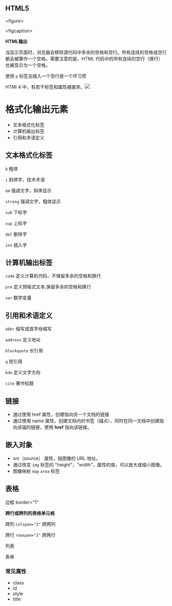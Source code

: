 ## HTML5

&lt;figure&gt;

&lt;figcaption&gt;





**HTML输出**

当显示页面时，浏览器会移除源代码中多余的空格和空行。所有连续的空格或空行都会被算作一个空格。需要注意的是，HTML 代码中的所有连续的空行（换行）也被显示为一个空格。

使用 `p` 标签去插入一个空行是一个坏习惯

HTMl 4 中，有若干标签和属性被废弃。![](http://ww1.sinaimg.cn/large/0068As3sgy1ft6alshssnj30sk0c3js5.jpg)

# 格式化输出元素

- 文本格式化标签
- 计算机输出标签
- 引用和术语定义

## 文本格式化标签

`b` 粗体

`i` 斜体字，技术术语

`em` 强调文字，斜体显示

`strong` 强调文字，粗体显示

`sub` 下标字

`sup` 上标字

`del` 删除字

`ins` 插入字

## 计算机输出标签

`code` 定义计算机代码，不保留多余的空格和换行

`pre` 定义预格式文本,保留多余的空格和换行

`var` 数学变量

## 引用和术语定义

`abbr` 缩写或首字母缩写

`address` 定义地址

`blockquote` 长引用

`q` 短引用

`bdo` 定义文字方向

`cite` 著作标题

## 链接

- 通过使用 href 属性，创建指向另一个文档的链接
- 通过使用 name 属性，创建文档内的书签（锚点），同时在同一文档中创建指向该锚的链接，使用 **href** 指向该链接。

## 嵌入对象

- src（source） 属性，指图像的 URL 地址。
- 通过改变 `img` 标签的 "height"，"width"，属性的值，可以放大或缩小图像。
- 图像映射 `map` `area` 标签

## 表格

边框 border="1"

**跨行或跨列的表格单元格**

跨列 `colspan="2"` 跨两列

跨行  `rowspan="2"` 跨两行

列表

表单

### 常见属性
- class
- id
- style
- title 
